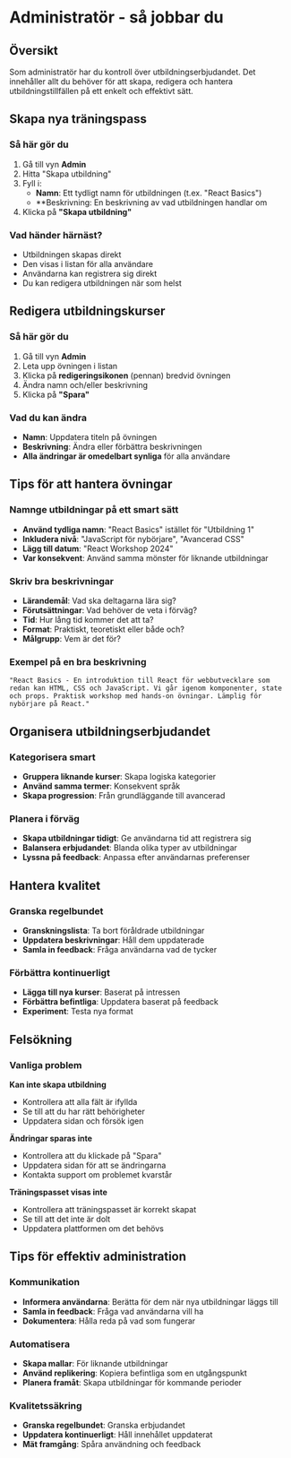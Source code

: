 # Administratör - så jobbar du

## Översikt

Som administratör har du kontroll över utbildningserbjudandet. Det innehåller allt du behöver för att skapa, redigera och hantera utbildningstillfällen på ett enkelt och effektivt sätt.

## Skapa nya träningspass

### Så här gör du
1. Gå till vyn **Admin**
2. Hitta "Skapa utbildning"
3. Fyll i:
   - **Namn**: Ett tydligt namn för utbildningen (t.ex. "React Basics")
   - **Beskrivning: En beskrivning av vad utbildningen handlar om
4. Klicka på **"Skapa utbildning"**

### Vad händer härnäst?
- Utbildningen skapas direkt
- Den visas i listan för alla användare
- Användarna kan registrera sig direkt
- Du kan redigera utbildningen när som helst

## Redigera utbildningskurser

### Så här gör du
1. Gå till vyn **Admin**
2. Leta upp övningen i listan
3. Klicka på **redigeringsikonen** (pennan) bredvid övningen
4. Ändra namn och/eller beskrivning
5. Klicka på **"Spara"**

### Vad du kan ändra
- **Namn**: Uppdatera titeln på övningen
- **Beskrivning**: Ändra eller förbättra beskrivningen
- **Alla ändringar är omedelbart synliga** för alla användare

## Tips för att hantera övningar

### Namnge utbildningar på ett smart sätt
- **Använd tydliga namn**: "React Basics" istället för "Utbildning 1"
- **Inkludera nivå**: "JavaScript för nybörjare", "Avancerad CSS"
- **Lägg till datum**: "React Workshop 2024"
- **Var konsekvent**: Använd samma mönster för liknande utbildningar

### Skriv bra beskrivningar
- **Lärandemål**: Vad ska deltagarna lära sig?
- **Förutsättningar**: Vad behöver de veta i förväg?
- **Tid**: Hur lång tid kommer det att ta?
- **Format**: Praktiskt, teoretiskt eller både och?
- **Målgrupp**: Vem är det för?

### Exempel på en bra beskrivning
```
"React Basics - En introduktion till React för webbutvecklare som redan kan HTML, CSS och JavaScript. Vi går igenom komponenter, state och props. Praktisk workshop med hands-on övningar. Lämplig för nybörjare på React."
```

## Organisera utbildningserbjudandet

### Kategorisera smart
- **Gruppera liknande kurser**: Skapa logiska kategorier
- **Använd samma termer**: Konsekvent språk
- **Skapa progression**: Från grundläggande till avancerad

### Planera i förväg
- **Skapa utbildningar tidigt**: Ge användarna tid att registrera sig
- **Balansera erbjudandet**: Blanda olika typer av utbildningar
- **Lyssna på feedback**: Anpassa efter användarnas preferenser

## Hantera kvalitet

### Granska regelbundet
- **Granskningslista**: Ta bort föråldrade utbildningar
- **Uppdatera beskrivningar**: Håll dem uppdaterade
- **Samla in feedback**: Fråga användarna vad de tycker

### Förbättra kontinuerligt
- **Lägga till nya kurser**: Baserat på intressen
- **Förbättra befintliga**: Uppdatera baserat på feedback
- **Experiment**: Testa nya format

## Felsökning

### Vanliga problem
**Kan inte skapa utbildning**
- Kontrollera att alla fält är ifyllda
- Se till att du har rätt behörigheter
- Uppdatera sidan och försök igen

**Ändringar sparas inte**
- Kontrollera att du klickade på "Spara"
- Uppdatera sidan för att se ändringarna
- Kontakta support om problemet kvarstår

**Träningspasset visas inte**
- Kontrollera att träningspasset är korrekt skapat
- Se till att det inte är dolt
- Uppdatera plattformen om det behövs

## Tips för effektiv administration

### Kommunikation
- **Informera användarna**: Berätta för dem när nya utbildningar läggs till
- **Samla in feedback**: Fråga vad användarna vill ha
- **Dokumentera**: Hålla reda på vad som fungerar

### Automatisera
- **Skapa mallar**: För liknande utbildningar
- **Använd replikering**: Kopiera befintliga som en utgångspunkt
- **Planera framåt**: Skapa utbildningar för kommande perioder

### Kvalitetssäkring
- **Granska regelbundet**: Granska erbjudandet
- **Uppdatera kontinuerligt**: Håll innehållet uppdaterat
- **Mät framgång**: Spåra användning och feedback
